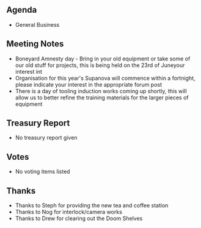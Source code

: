 ﻿---
layout: meeting
description: General Business
date: 2018-06-05
time:
  open: '2013'
  close: '2021'
members:
  - Michael King
  - Alex Wixted
  - Steph Piper
  - Megs Drinkwater
  - Mike Ando
  - Julie Kernick
  - Mike Morrison
  - Jimmy Reilly
  - Mark Pavlichuk
  - David Robinson
  - Ian Haly
  - Lucas Oldfield
  - Jaimyn Mayer
  - Timothy Reichle
  - Blair Calderara
  - Eris Ryan
  - Brendan Halliday
  - Chris Janzen
author: Michael King
signed: Alex Wixted
---

## Agenda
- General Business

## Meeting Notes
- Boneyard Amnesty day - Bring in your old equipment or take some of our old stuff for projects, this is being held on the 23rd of Juneyour interest int 
- Organisation for this year's Supanova will commence within a fortnight, please indicate your interest in the appropriate forum post
- There is a day of tooling induction works coming up shortly, this will allow us to better refine the training materials for the larger pieces of equipment

## Treasury Report
- No treasury report given

## Votes
- No voting items listed

## Thanks
- Thanks to Steph for providing the new tea and coffee station
- Thanks to Nog for interlock/camera works
- Thanks to Drew for clearing out the Doom Shelves